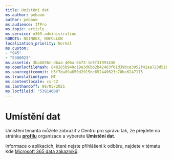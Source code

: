 ```yaml
---
title: Umístění dat
ms.author: pebaum
author: pebaum
ms.audience: ITPro
ms.topic: article
ms.service: o365-administration
ROBOTS: NOINDEX, NOFOLLOW
localization_priority: Normal
ms.custom:
- "945"
- "5300023"
ms.assetid: 3bab036c-dbaa-406a-8b73-1e5f31993436
ms.openlocfilehash: 848285b940c19e3d6bb2b42483f01d39bce3952f42aa723d51b1a6392f0f1dcc
ms.sourcegitcommit: b5f7da89a650d2915dc652449623c78be6247175
ms.translationtype: MT
ms.contentlocale: cs-CZ
ms.lasthandoff: 08/05/2021
ms.locfileid: "53914608"
---
```

# <a name="data-location"></a>Umístění dat

Umístění tenanta můžete zobrazit v Centru pro správu tak, že přejdete na stránku [ **profilu**](https://admin.microsoft.com/AdminPortal/Home#/Settings/OrganizationProfile) organizace a vyberete **Umístění dat**.

Informace o aplikacích, které nejste přihlášeni k odběru, najdete v tématu Kde [Microsoft 365 data zákazníků](https://docs.microsoft.com/office365/enterprise/o365-data-locations).